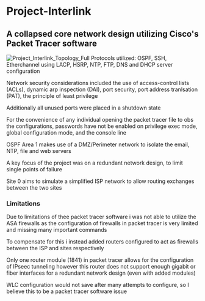 # Project-Interlink
## **A collapsed core network design utilizing Cisco's Packet Tracer software**
![Project_Interlink_Topology_Full](https://github.com/NowlinB/Project-Interlink/assets/38094031/610e1c57-3300-4302-bdb3-900db980063f)
Protocols utilized: OSPF, SSH, Etherchannel using LACP, HSRP, NTP, FTP, DNS and DHCP server configuration  

Network security considerations included the use of access-control lists (ACLs), dynamic arp inspection (DAI), port security, port address tranlsation (PAT), the principle of least privilege  

Additionally all unused ports were placed in a shutdown state   

For the convenience of any individual opening the packet tracer file to obs the configurations, passwords have not be enabled on privilege exec mode, global configuration mode, and the console line  

OSPF Area 1 makes use of a DMZ/Perimeter network to isolate the email, NTP, file and web servers   

A key focus of the project was on a redundant network design, to limit single points of failure  

Site 0 aims to simulate a simplified ISP network to allow routing exchanges between the two sites   

### Limitations
Due to limitations of thee packet tracer software i was not able to utilize the ASA firewalls as the configuration of firewalls in packet tracer is very limited and missing many important commands    

To compensate for this i instead added routers configured to act as firewalls between the ISP and sites respectively    

Only one router module (1841) in packet tracer allows for the configuration of IPseec tunneling however this router does not support enough gigabit or fiber interfaces for a redundant network design (even with added modules)    

WLC configuration would not save after many attempts to configure, so I believe this to be a packet tracer software issue

